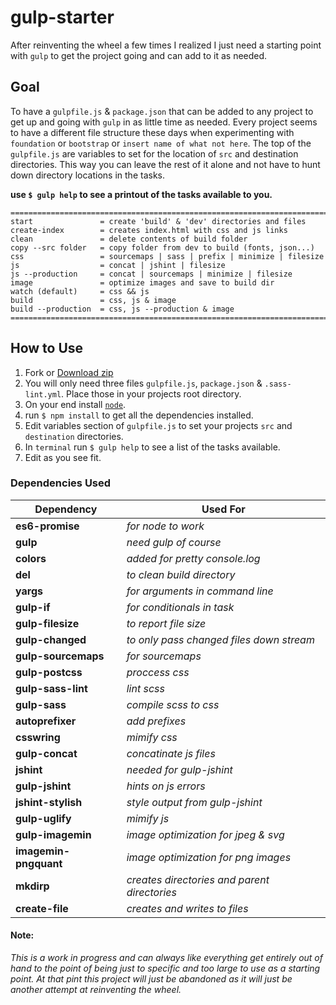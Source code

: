 # gulp-starter

After reinventing the wheel a few times I realized I just need a starting point with `gulp` to get the project going and can add to it as needed.

## Goal
To have a `gulpfile.js` & `package.json` that can be added to any project to get up and going with `gulp` in as little time as needed. Every project seems to have a different file structure these days when experimenting with `foundation` or `bootstrap` or `insert name of what not here`.  The top of the `gulpfile.js` are variables to set for the location of `src` and destination directories.  This way you can leave the rest of it alone and not have to hunt down directory locations in the tasks.

**use `$ gulp help` to see a printout of the tasks available to you.**

```
==========================================================================
start               = create 'build' & 'dev' directories and files
create-index        = creates index.html with css and js links
clean               = delete contents of build folder
copy --src folder   = copy folder from dev to build (fonts, json...)
css                 = sourcemaps | sass | prefix | minimize | filesize
js                  = concat | jshint | filesize
js --production     = concat | sourcemaps | minimize | filesize
image               = optimize images and save to build dir
watch (default)     = css && js
build               = css, js & image
build --production  = css, js --production & image
==========================================================================
```
## How to Use

1. Fork or [Download zip](https://github.com/danferth/gulp-starter/archive/master.zip)
2. You will only need three files `gulpfile.js`, `package.json` & `.sass-lint.yml`.  Place those in your projects root directory.
3. On your end install [`node`](https://docs.npmjs.com/getting-started/installing-node).
4. run `$ npm install` to get all the dependencies installed.
5. Edit variables section of `gulpfile.js` to set your projects `src` and `destination` directories.
6. In `terminal` run `$ gulp help` to see a list of the tasks available.
7. Edit as you see fit.


### Dependencies Used

|Dependency                 |Used For                                       |
|---------------------------|-----------------------------------------------|
|**es6-promise**            |*for node to work*                             |
|**gulp**                   |*need gulp of course*                          |
|**colors**                 |*added for pretty console.log*                 |
|**del**                    |*to clean build directory*                     |
|**yargs**                  |*for arguments in command line*                |
|**gulp-if**                |*for conditionals in task*                     |
|**gulp-filesize**          |*to report file size*                          |
|**gulp-changed**           |*to only pass changed files down stream*       |
|**gulp-sourcemaps**        |*for sourcemaps*                               |
|**gulp-postcss**           |*proccess css*                                 |
|**gulp-sass-lint**         |*lint scss*                                    |
|**gulp-sass**              |*compile scss to css*                          |
|**autoprefixer**           |*add prefixes*                                 |
|**csswring**               |*mimify css*                                   |
|**gulp-concat**            |*concatinate js files*                         |
|**jshint**                 |*needed for gulp-jshint*                       |
|**gulp-jshint**            |*hints on js errors*                           |
|**jshint-stylish**         |*style output from gulp-jshint*                |
|**gulp-uglify**            |*mimify js*                                    |
|**gulp-imagemin**          |*image optimization for jpeg & svg*            |
|**imagemin-pngquant**      |*image optimization for png images*            |
|**mkdirp**                 |*creates directories and parent directories*   |
|**create-file**            |*creates and writes to files*                  |


#### Note:

*This is a work in progress and can always like everything get entirely out of hand to the point of being just to specific and too large to use as a starting point.  At that pint this project will just be abandoned as it will just be another attempt at reinventing the wheel.*
